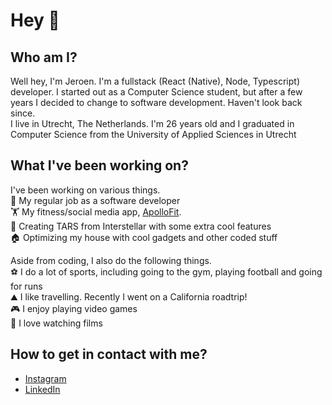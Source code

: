 # Hey 👋 <br/>

## Who am I?<br/>
Well hey, I'm Jeroen. I'm a fullstack (React (Native), Node, Typescript) developer. I started out as a Computer Science student, but after a few years I decided to change to software development. Haven't look back since. <br />
I live in Utrecht, The Netherlands. I'm 26 years old and I graduated in Computer Science from the University of Applied Sciences in Utrecht

## What I've been working on?<br/>
I've been working on various things.<br/>
💼 My regular job as a software developer <br />
🏋️ My fitness/social media app, [ApolloFit](https://apollofit.app).<br/>
🤖 Creating TARS from Interstellar with some extra cool features <br />
🏠 Optimizing my house with cool gadgets and other coded stuff <br />
<!--📅 🥙 My job at [On Air](https://onair.events)<br/-->
<!-- 🙋🏻‍♂️ My personal website at [jeroenvanhattem.io](https://jeroenvanhattem.io). I made this website while learning React, so it doesn't look that good at the moment and I haven't revisited the code since 🙃.<br/> -->

Aside from coding, I also do the following things.<br/>
⚽ I do a lot of sports, including going to the gym, playing football and going for runs<br/>
⛰️ I like travelling. Recently I went on a California roadtrip! <br />
🎮 I enjoy playing video games <br />
🎥 I love watching films  <br />
<!-- ❌ I regularly go to Ajax matches <br /> -->
<!--🎤 I make music, you can check me out on [Spotify](https://open.spotify.com/artist/7Egoy0UuRKksBWzmGYzd68?si=ZFvkJ25fTzWuurChMoAGTA&dl_branch=1), [Apple Music](https://music.apple.com/us/artist/yeno/1495372718) or [YouTube](https://www.youtube.com/channel/UCZkKPcjFB8UpoZ2y6bC1rWw)-->

## How to get in contact with me?<br/>
- [Instagram](https://instagram.com/jeroenvhattem)<br/>
- [LinkedIn](https://www.linkedin.com/in/jeroenvhattem/)<br/>
